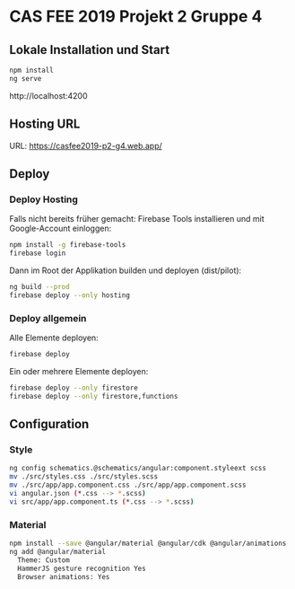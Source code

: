 # CAS FEE 2019 Projekt 2 Gruppe 4

## Lokale Installation und Start

```sh
npm install
ng serve
```

http://localhost:4200

## Hosting URL

URL: https://casfee2019-p2-g4.web.app/

## Deploy

### Deploy Hosting

Falls nicht bereits früher gemacht: Firebase Tools installieren und 
mit Google-Account einloggen:

```sh
npm install -g firebase-tools
firebase login
```

Dann im Root der Applikation builden und deployen (dist/pilot): 

```sh
ng build --prod
firebase deploy --only hosting
```

### Deploy allgemein

Alle Elemente deployen:
```sh
firebase deploy
```

Ein oder mehrere Elemente deployen:
```sh
firebase deploy --only firestore
firebase deploy --only firestore,functions
```

## Configuration

### Style

```sh
ng config schematics.@schematics/angular:component.styleext scss
mv ./src/styles.css ./src/styles.scss
mv ./src/app/app.component.css ./src/app/app.component.scss
vi angular.json (*.css --> *.scss)
vi src/app/app.component.ts (*.css --> *.scss)
```

### Material

```sh
npm install --save @angular/material @angular/cdk @angular/animations
ng add @angular/material
  Theme: Custom
  HammerJS gesture recognition Yes
  Browser animations: Yes 
```
